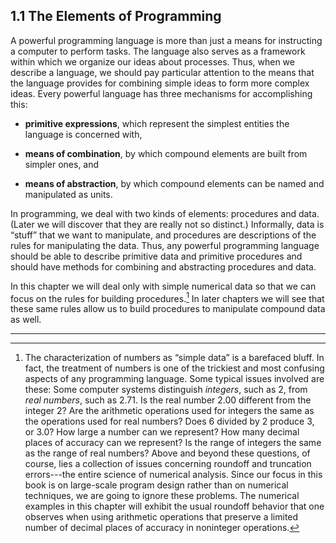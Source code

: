## <span class="chapnum">1.1</span> The Elements of Programming

A powerful programming language is more than just a means for instructing a
computer to perform tasks.  The language also serves as a framework within
which we organize our ideas about processes.  Thus, when we describe a
language, we should pay particular attention to the means that the language
provides for combining simple ideas to form more complex ideas.  Every powerful
language has three mechanisms for accomplishing this:


- **primitive expressions**,
which represent the simplest entities the language is concerned with,

- **means of combination**,
by which compound elements are built from simpler ones, and

- **means of abstraction**,
by which compound elements can be named and manipulated as units.



In programming, we deal with two kinds of elements: procedures and data. (Later
we will discover that they are really not so distinct.)  Informally, data is
“stuff” that we want to manipulate, and procedures are descriptions of the
rules for manipulating the data.  Thus, any powerful programming language
should be able to describe primitive data and primitive procedures and should
have methods for combining and abstracting procedures and data.

In this chapter we will deal only with simple numerical data so that we can
focus on the rules for building procedures.[^4] In later chapters we will see that these
same rules allow us to build procedures to manipulate compound data as well.

---

[^4]: The characterization of
numbers as “simple data” is a barefaced bluff.  In fact, the treatment of
numbers is one of the trickiest and most confusing aspects of any programming
language.  Some typical issues involved are these: Some computer systems
distinguish _integers_, such as 2, from _real numbers_, such as
2.71.  Is the real number 2.00 different from the integer 2?  Are the
arithmetic operations used for integers the same as the operations used for
real numbers?  Does 6 divided by 2 produce 3, or 3.0?  How large a number can
we represent?  How many decimal places of accuracy can we represent?  Is the
range of integers the same as the range of real numbers?  Above and beyond
these questions, of course, lies a collection of issues concerning roundoff and
truncation errors---the entire science of numerical analysis.  Since our focus
in this book is on large-scale program design rather than on numerical
techniques, we are going to ignore these problems.  The numerical examples in
this chapter will exhibit the usual roundoff behavior that one observes when
using arithmetic operations that preserve a limited number of decimal places of
accuracy in noninteger operations.